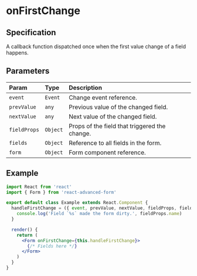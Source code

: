 # onFirstChange

## Specification

A callback function dispatched once when the first value change of a field happens.

## Parameters

| Param | Type | Description |
| :--- | :--- | :--- |
| `event` | `Event` | Change event reference. |
| `prevValue` | `any` | Previous value of the changed field. |
| `nextValue` | `any` | Next value of the changed field. |
| `fieldProps` | `Object` | Props of the field that triggered the change. |
| `fields` | `Object` | Reference to all fields in the form. |
| `form` | `Object` | Form component reference. |

## Example

```jsx
import React from 'react'
import { Form } from 'react-advanced-form'

export default class Example extends React.Component {
  handleFirstChange = ({ event, prevValue, nextValue, fieldProps, fields, form }) => {
    console.log('Field `%s` made the form dirty.', fieldProps.name)
  }

  render() {
    return (
      <Form onFirstChange={this.handleFirstChange}>
        {/* Fields here */}
      </Form>
    )
  }
}
```

